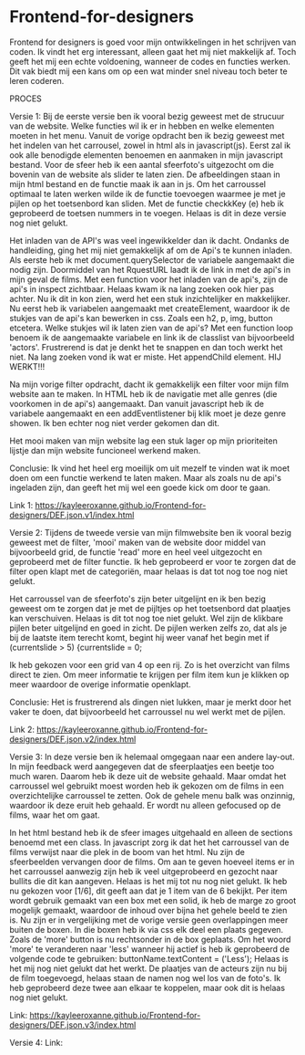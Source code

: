 # Frontend-for-designers
Frontend for designers is goed voor mijn ontwikkelingen in het schrijven van coden. Ik vindt het erg interessant, alleen gaat het mij niet makkelijk af. Toch geeft het mij een echte voldoening, wanneer de codes en functies werken. Dit vak biedt mij een kans om op een wat minder snel niveau toch beter te leren coderen. 

PROCES

Versie 1: 
Bij de eerste versie ben ik vooral bezig geweest met de strucuur van de website. Welke functies wil ik er in hebben en welke elementen moeten in het menu. Vanuit de vorige opdracht ben ik bezig geweest met het indelen van het carrousel, zowel in html als in javascript(js). Eerst zal ik ook alle benodigde elementen benoemen en aanmaken in mijn javascript bestand. Voor de sfeer heb ik een aantal sfeerfoto's uitgezocht om die bovenin van de website als slider te laten zien. De afbeeldingen staan in mijn html bestand en de functie maak ik aan in js. Om het carroussel optimaal te laten werken wilde ik de functie toevoegen waarmee je met je pijlen op het toetsenbord kan sliden. Met de functie checkkKey (e) heb ik geprobeerd de toetsen nummers in te voegen. Helaas is dit in deze versie nog niet gelukt. 

Het inladen van de API's was veel ingewikkelder dan ik dacht. Ondanks de handleiding, ging het mij niet gemakkelijk af om de Api's te kunnen inladen. Als eerste heb ik met document.querySelector de variabele aangemaakt die nodig zijn. Doormiddel van het RquestURL laadt ik de link in met de api's in mijn geval de films. Met een function voor het inladen van de api's, zijn de api's in inspect zichtbaar. Helaas kwam ik na lang zoeken ook hier pas achter. Nu ik dit in kon zien, werd het een stuk inzichtelijker en makkelijker. Nu eerst heb ik variabelen aangemaakt met createElement, waardoor ik de stukjes van de api's kan bewerken in css. Zoals een h2, p, img, button etcetera. Welke stukjes wil ik laten zien van de api's? Met een function loop benoem ik de aangemaakte variabele en link ik de classlist van bijvoorbeeld 'actors'. Frustrerend is dat je denkt het te snappen en dan toch werkt het niet. Na lang zoeken vond ik wat er miste. Het appendChild element. HIJ WERKT!!!

Na mijn vorige filter opdracht, dacht ik gemakkelijk een filter voor mijn film website aan te maken. In HTML heb ik de navigatie met alle genres (die voorkomen in de api's) aangemaakt. Dan vanuit javascript heb ik de variabele aangemaakt en een addEventlistener bij klik moet je deze genre showen. Ik ben echter nog niet verder gekomen dan dit.

Het mooi maken van mijn website lag een stuk lager op mijn prioriteiten lijstje dan mijn website funcioneel werkend maken. 

Conclusie: Ik vind het heel erg moeilijk om uit mezelf te vinden wat ik moet doen om een functie werkend te laten maken. Maar als zoals nu de api's ingeladen zijn, dan geeft het mij wel een goede kick om door te gaan. 

Link 1: https://kayleeroxanne.github.io/Frontend-for-designers/DEF.json.v1/index.html

Versie 2: 
Tijdens de tweede versie van mijn filmwebsite ben ik vooral bezig geweest met de filter, 'mooi' maken van de website door middel van bijvoorbeeld grid, de functie 'read' more en heel veel uitgezocht en geprobeerd met de filter functie. Ik heb geprobeerd er voor te zorgen dat de filter open klapt met de categoriën, maar helaas is dat tot nog toe nog niet gelukt. 

Het carroussel van de sfeerfoto's zijn beter uitgelijnt en ik ben bezig geweest om te zorgen dat je met de pijltjes op het toetsenbord dat plaatjes kan verschuiven. Helaas is dit tot nog toe niet gelukt. Wel zijn de klikbare pijlen beter uitgelijnd en goed in zicht. De pijlen werken zelfs zo, dat als je bij de laatste item terecht komt, begint hij weer vanaf het begin met if (currentslide > 5) {currentslide = 0;

Ik heb gekozen voor een grid van 4 op een rij. Zo is het overzicht van films direct te zien. Om meer informatie te krijgen per film item kun je klikken op meer waardoor de overige informatie openklapt. 

Conclusie: Het is frustrerend als dingen niet lukken, maar je merkt door het vaker te doen, dat bijvoorbeeld het carroussel nu wel werkt met de pijlen. 

Link 2: https://kayleeroxanne.github.io/Frontend-for-designers/DEF.json.v2/index.html

Versie 3: 
In deze versie ben ik helemaal omgegaan naar een andere lay-out. In mijn feedback werd aangegeven dat de sfeerplaatjes een beetje too much waren. Daarom heb ik deze uit de website gehaald. Maar omdat het carroussel wel gebruikt moest worden heb ik gekozen om de films in een overzichtelijke carroussel te zetten. Ook de gehele menu balk was onzinnig, waardoor ik deze eruit heb gehaald. Er wordt nu alleen gefocused op de films, waar het om gaat.

In het html bestand heb ik de sfeer images uitgehaald en alleen de sections benoemd met een class. In javascript zorg ik dat het het carroussel van de films verwijst naar die plek in de boom van het html. Nu zijn de sfeerbeelden vervangen door de films. Om aan te geven hoeveel items er in het carroussel aanwezig zijn heb ik veel uitgeprobeerd en gezocht naar bullits die dit kan aangeven. Helaas is het mij tot nu nog niet gelukt. Ik heb nu gekozen voor [1/6], dit geeft aan dat je 1 item van de 6 bekijkt. Per item wordt gebruik gemaakt van een box met een solid, ik heb de marge zo groot mogelijk gemaakt, waardoor de inhoud over bijna het gehele beeld te zien is. Nu zijn er in vergelijking met de vorige versie geen overlappingen meer buiten de boxen. In die boxen heb ik via css elk deel een plaats gegeven. Zoals de 'more' button is nu rechtsonder in de box geplaats. Om het woord 'more' te veranderen naar 'less' wanneer hij actief is heb ik geprobeerd de volgende code te gebruiken: buttonName.textContent = ('Less'); Helaas is het mij nog niet gelukt dat het werkt. De plaatjes van de acteurs zijn nu bij de film toegevoegd, helaas staan de namen nog wel los van de foto's. Ik heb geprobeerd deze twee aan elkaar te koppelen, maar ook dit is helaas nog niet gelukt.


Link: https://kayleeroxanne.github.io/Frontend-for-designers/DEF.json.v3/index.html

Versie 4:
Link: 
